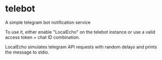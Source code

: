 # telebot
A simple telegram bot notification service

To use it, either enable "LocalEcho" on the telebot instance or use a valid access token + chat ID combination.

LocalEcho simulates telegram API requests with random delays and prints the message to stdio.
